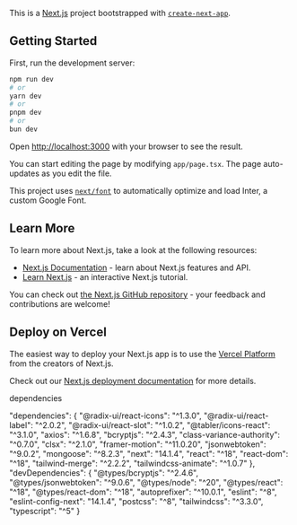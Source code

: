 This is a [Next.js](https://nextjs.org/) project bootstrapped with [`create-next-app`](https://github.com/vercel/next.js/tree/canary/packages/create-next-app).

## Getting Started

First, run the development server:

```bash
npm run dev
# or
yarn dev
# or
pnpm dev
# or
bun dev
```

Open [http://localhost:3000](http://localhost:3000) with your browser to see the result.

You can start editing the page by modifying `app/page.tsx`. The page auto-updates as you edit the file.

This project uses [`next/font`](https://nextjs.org/docs/basic-features/font-optimization) to automatically optimize and load Inter, a custom Google Font.

## Learn More

To learn more about Next.js, take a look at the following resources:

- [Next.js Documentation](https://nextjs.org/docs) - learn about Next.js features and API.
- [Learn Next.js](https://nextjs.org/learn) - an interactive Next.js tutorial.

You can check out [the Next.js GitHub repository](https://github.com/vercel/next.js/) - your feedback and contributions are welcome!

## Deploy on Vercel

The easiest way to deploy your Next.js app is to use the [Vercel Platform](https://vercel.com/new?utm_medium=default-template&filter=next.js&utm_source=create-next-app&utm_campaign=create-next-app-readme) from the creators of Next.js.

Check out our [Next.js deployment documentation](https://nextjs.org/docs/deployment) for more details.

dependencies

"dependencies": {
"@radix-ui/react-icons": "^1.3.0",
"@radix-ui/react-label": "^2.0.2",
"@radix-ui/react-slot": "^1.0.2",
"@tabler/icons-react": "^3.1.0",
"axios": "^1.6.8",
"bcryptjs": "^2.4.3",
"class-variance-authority": "^0.7.0",
"clsx": "^2.1.0",
"framer-motion": "^11.0.20",
"jsonwebtoken": "^9.0.2",
"mongoose": "^8.2.3",
"next": "14.1.4",
"react": "^18",
"react-dom": "^18",
"tailwind-merge": "^2.2.2",
"tailwindcss-animate": "^1.0.7"
},
"devDependencies": {
"@types/bcryptjs": "^2.4.6",
"@types/jsonwebtoken": "^9.0.6",
"@types/node": "^20",
"@types/react": "^18",
"@types/react-dom": "^18",
"autoprefixer": "^10.0.1",
"eslint": "^8",
"eslint-config-next": "14.1.4",
"postcss": "^8",
"tailwindcss": "^3.3.0",
"typescript": "^5"
}
